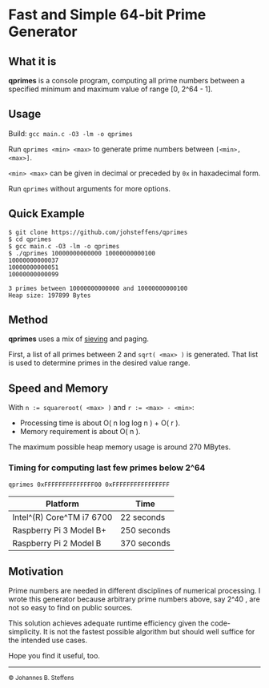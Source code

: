 # Fast and Simple 64-bit Prime Generator

<a name="anchor_what_it_is"></a>
## What it is

**qprimes** is a console program, computing all prime numbers 
between a specified minimum and maximum value of range [0, 2^64 - 1].

## Usage

Build: `gcc main.c -O3 -lm -o qprimes`

Run `qprimes <min> <max>` to generate prime numbers between `[<min>, <max>]`.

`<min> <max>` can be given in decimal or preceded by `0x` in haxadecimal form.

Run `qprimes` without arguments for more options.

## Quick Example

```
$ git clone https://github.com/johsteffens/qprimes
$ cd qprimes
$ gcc main.c -O3 -lm -o qprimes
$ ./qprimes 10000000000000 10000000000100
10000000000037
10000000000051
10000000000099

3 primes between 10000000000000 and 10000000000100
Heap size: 197899 Bytes
```
## Method

**qprimes** uses a mix of [sieving](https://en.wikipedia.org/wiki/Sieve_of_Eratosthenes) 
and paging.

First, a list of all primes between 2 and `sqrt( <max> )` is generated.
That list is used to determine primes in the desired value range.

## Speed and Memory

With `n := squareroot( <max> )` and `r := <max> - <min>`:

   * Processing time is about O( n log log n ) + O( r ).
   * Memory requirement is about O( n ).
   
The maximum possible heap memory usage is around 270 MBytes.
   
### Timing for computing last few primes below 2^64

`qprimes 0xFFFFFFFFFFFFFF00 0xFFFFFFFFFFFFFFFF`

|Platform | Time |
| ------- | ---- |
| Intel^(R) Core^TM i7 6700 |  22 seconds |
| Raspberry Pi 3 Model B+  | 250 seconds | 
| Raspberry Pi 2 Model B   | 370 seconds |

## Motivation

Prime numbers are needed in different disciplines of numerical processing.
I wrote this generator because arbitrary prime numbers above, say 2^40 , are not so easy to find
on public sources.

This solution achieves adequate runtime efficiency given the code-simplicity. 
It is not the fastest possible algorithm but should well suffice for the intended use cases.

Hope you find it useful, too.

------

<sub>&copy; Johannes B. Steffens</sub>

